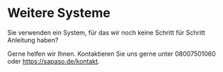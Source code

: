 # Weitere Systeme

Sie verwenden ein System, für das wir noch keine Schritt für Schritt Anleitung haben?

Gerne helfen wir Ihnen. Kontaktieren Sie uns gerne unter 08007501060 oder
https://sapaso.de/kontakt.
